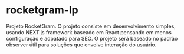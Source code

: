 # rocketgram-lp
Projeto RocketGram. O projeto consiste em desenvolvimento simples, usando NEXT.js framework baseado em React pensando em menos configuração e adpatado para SEO. O projeto será baseado no padrão observer útil para soluções que envolve interação do usuário.
